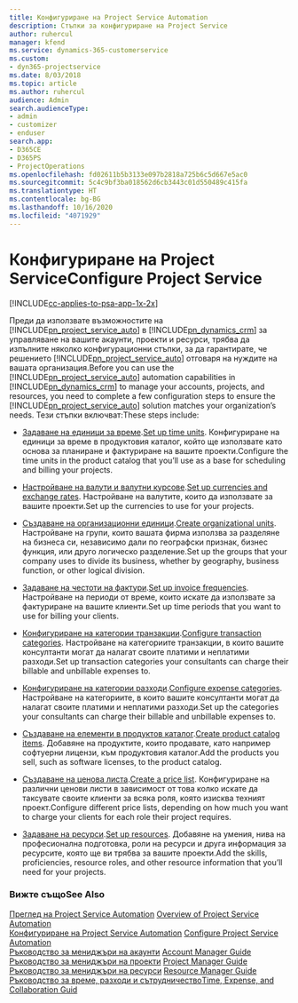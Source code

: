 ```yaml
---
title: Конфигуриране на Project Service Automation
description: Стъпки за конфигуриране на Project Service
author: ruhercul
manager: kfend
ms.service: dynamics-365-customerservice
ms.custom:
- dyn365-projectservice
ms.date: 8/03/2018
ms.topic: article
ms.author: ruhercul
audience: Admin
search.audienceType:
- admin
- customizer
- enduser
search.app:
- D365CE
- D365PS
- ProjectOperations
ms.openlocfilehash: fd02611b5b3133e097b2818a725b6c5d667e5ac0
ms.sourcegitcommit: 5c4c9bf3ba018562d6cb3443c01d550489c415fa
ms.translationtype: HT
ms.contentlocale: bg-BG
ms.lasthandoff: 10/16/2020
ms.locfileid: "4071929"
---
```

# <a name="configure-project-service"></a><span data-ttu-id="64cf6-103">Конфигуриране на Project Service</span><span class="sxs-lookup"><span data-stu-id="64cf6-103">Configure Project Service</span></span>

[!INCLUDE[cc-applies-to-psa-app-1x-2x](../includes/cc-applies-to-psa-app-1x-2x.md)]

<span data-ttu-id="64cf6-104">Преди да използвате възможностите на [!INCLUDE[pn_project_service_auto](../includes/pn-project-service-auto.md)] в [!INCLUDE[pn_dynamics_crm](../includes/pn-dynamics-crm.md)] за управляване на вашите акаунти, проекти и ресурси, трябва да изпълните няколко конфигурационни стъпки, за да гарантирате, че решението [!INCLUDE[pn_project_service_auto](../includes/pn-project-service-auto.md)] отговаря на нуждите на вашата организация.</span><span class="sxs-lookup"><span data-stu-id="64cf6-104">Before you can use the [!INCLUDE[pn_project_service_auto](../includes/pn-project-service-auto.md)] automation capabilities in [!INCLUDE[pn_dynamics_crm](../includes/pn-dynamics-crm.md)] to manage your accounts, projects, and resources, you need to complete a few configuration steps to ensure the [!INCLUDE[pn_project_service_auto](../includes/pn-project-service-auto.md)] solution matches your organization’s needs.</span></span> <span data-ttu-id="64cf6-105">Тези стъпки включват:</span><span class="sxs-lookup"><span data-stu-id="64cf6-105">These steps include:</span></span>  
  
-   <span data-ttu-id="64cf6-106">[Задаване на единици за време](../psa/set-up-time-units.md).</span><span class="sxs-lookup"><span data-stu-id="64cf6-106">[Set up time units](../psa/set-up-time-units.md).</span></span> <span data-ttu-id="64cf6-107">Конфигуриране на единици за време в продуктовия каталог, който ще използвате като основа за планиране и фактуриране на вашите проекти.</span><span class="sxs-lookup"><span data-stu-id="64cf6-107">Configure the time units in the product catalog that you’ll use as a base for scheduling and billing your projects.</span></span>  
  
-   <span data-ttu-id="64cf6-108">[Настройване на валути и валутни курсове](../psa/set-up-currencies-exchange-rates.md).</span><span class="sxs-lookup"><span data-stu-id="64cf6-108">[Set up currencies and exchange rates](../psa/set-up-currencies-exchange-rates.md).</span></span> <span data-ttu-id="64cf6-109">Настройване на валутите, които да използвате за вашите проекти.</span><span class="sxs-lookup"><span data-stu-id="64cf6-109">Set up the currencies to use for your projects.</span></span>  
  
-   <span data-ttu-id="64cf6-110">[Създаване на организационни единици](../psa/create-organizational-units.md).</span><span class="sxs-lookup"><span data-stu-id="64cf6-110">[Create organizational units](../psa/create-organizational-units.md).</span></span> <span data-ttu-id="64cf6-111">Настройване на групи, които вашата фирма използва за разделяне на бизнеса си, независимо дали по географски признак, бизнес функция, или друго логическо разделение.</span><span class="sxs-lookup"><span data-stu-id="64cf6-111">Set up the groups that your company uses to divide its business, whether by geography, business function, or other logical division.</span></span>  
  
-   <span data-ttu-id="64cf6-112">[Задаване на честоти на фактури](../psa/set-up-invoice-frequencies.md).</span><span class="sxs-lookup"><span data-stu-id="64cf6-112">[Set up invoice frequencies](../psa/set-up-invoice-frequencies.md).</span></span> <span data-ttu-id="64cf6-113">Настройване на периоди от време, които искате да използвате за фактуриране на вашите клиенти.</span><span class="sxs-lookup"><span data-stu-id="64cf6-113">Set up time periods that you want to use for billing your clients.</span></span>  
  
-   <span data-ttu-id="64cf6-114">[Конфигуриране на категории транзакции](../psa/configure-transaction-categories.md).</span><span class="sxs-lookup"><span data-stu-id="64cf6-114">[Configure transaction categories](../psa/configure-transaction-categories.md).</span></span> <span data-ttu-id="64cf6-115">Настройване на категориите транзакции, в които вашите консултанти могат да налагат своите платими и неплатими разходи.</span><span class="sxs-lookup"><span data-stu-id="64cf6-115">Set up transaction categories your consultants can charge their billable and unbillable expenses to.</span></span>  
  
-   <span data-ttu-id="64cf6-116">[Конфигуриране на категории разходи](../psa/configure-expense-categories.md).</span><span class="sxs-lookup"><span data-stu-id="64cf6-116">[Configure expense categories](../psa/configure-expense-categories.md).</span></span> <span data-ttu-id="64cf6-117">Настройване на категориите, в които вашите консултанти могат да налагат своите платими и неплатими разходи.</span><span class="sxs-lookup"><span data-stu-id="64cf6-117">Set up the categories your consultants can charge their billable and unbillable expenses to.</span></span>  
  
-   <span data-ttu-id="64cf6-118">[Създаване на елементи в продуктов каталог](../psa/create-product-catalog-items.md).</span><span class="sxs-lookup"><span data-stu-id="64cf6-118">[Create product catalog items](../psa/create-product-catalog-items.md).</span></span> <span data-ttu-id="64cf6-119">Добавяне на продуктите, които продавате, като например софтуерни лицензи, към продуктовия каталог.</span><span class="sxs-lookup"><span data-stu-id="64cf6-119">Add the products you sell, such as software licenses, to the product catalog.</span></span>  
  
-   <span data-ttu-id="64cf6-120">[Създаване на ценова листа](../psa/create-price-list.md).</span><span class="sxs-lookup"><span data-stu-id="64cf6-120">[Create a price list](../psa/create-price-list.md).</span></span> <span data-ttu-id="64cf6-121">Конфигуриране на различни ценови листи в зависимост от това колко искате да таксувате своите клиенти за всяка роля, която изисква техният проект.</span><span class="sxs-lookup"><span data-stu-id="64cf6-121">Configure different price lists, depending on how much you want to charge your clients for each role their project requires.</span></span>  
  
-   <span data-ttu-id="64cf6-122">[Задаване на ресурси](../psa/set-up-resources.md).</span><span class="sxs-lookup"><span data-stu-id="64cf6-122">[Set up resources](../psa/set-up-resources.md).</span></span> <span data-ttu-id="64cf6-123">Добавяне на умения, нива на професионална подготовка, роли на ресурси и друга информация за ресурсите, която ще ви трябва за вашите проекти.</span><span class="sxs-lookup"><span data-stu-id="64cf6-123">Add the skills, proficiencies, resource roles, and other resource information that you’ll need for your projects.</span></span>  
  
### <a name="see-also"></a><span data-ttu-id="64cf6-124">Вижте също</span><span class="sxs-lookup"><span data-stu-id="64cf6-124">See Also</span></span>  
 <span data-ttu-id="64cf6-125">[Преглед на Project Service Automation](../psa/overview.md) </span><span class="sxs-lookup"><span data-stu-id="64cf6-125">[Overview of Project Service Automation](../psa/overview.md) </span></span>  
 <span data-ttu-id="64cf6-126">[Конфигуриране на Project Service Automation](../psa/configure.md) </span><span class="sxs-lookup"><span data-stu-id="64cf6-126">[Configure Project Service Automation](../psa/configure.md) </span></span>  
 <span data-ttu-id="64cf6-127">[Ръководство за мениджъри на акаунти](../psa/account-manager-guide.md) </span><span class="sxs-lookup"><span data-stu-id="64cf6-127">[Account Manager Guide](../psa/account-manager-guide.md) </span></span>  
 <span data-ttu-id="64cf6-128">[Ръководство за мениджъри на проекти](../psa/project-manager-guide.md) </span><span class="sxs-lookup"><span data-stu-id="64cf6-128">[Project Manager Guide](../psa/project-manager-guide.md) </span></span>  
 <span data-ttu-id="64cf6-129">[Ръководство за мениджъри на ресурси](../psa/resource-manager-guide.md) </span><span class="sxs-lookup"><span data-stu-id="64cf6-129">[Resource Manager Guide](../psa/resource-manager-guide.md) </span></span>  
 [<span data-ttu-id="64cf6-130">Ръководство за време, разходи и сътрудничество</span><span class="sxs-lookup"><span data-stu-id="64cf6-130">Time, Expense, and Collaboration Guid</span></span>](../psa/time-expense-collaboration-guide.md)

